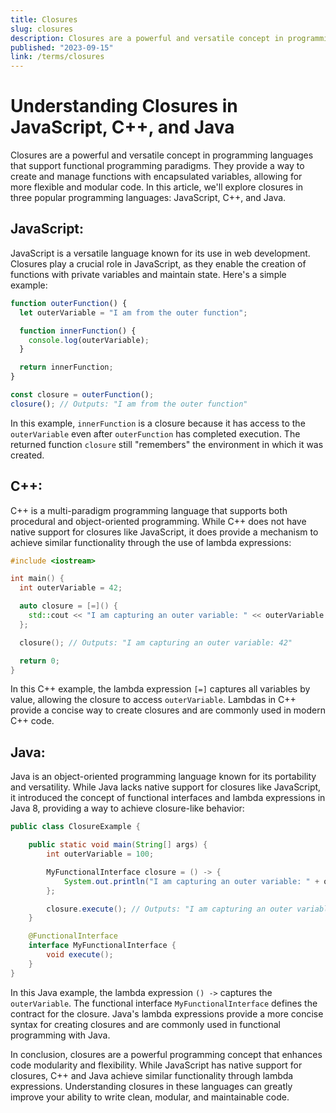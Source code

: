```yaml
---
title: Closures
slug: closures
description: Closures are a powerful and versatile concept in programming languages that support functional programming paradigms.
published: "2023-09-15"
link: /terms/closures
---
```


# Understanding Closures in JavaScript, C++, and Java

Closures are a powerful and versatile concept in programming languages that support functional programming paradigms. They provide a way to create and manage functions with encapsulated variables, allowing for more flexible and modular code. In this article, we'll explore closures in three popular programming languages: JavaScript, C++, and Java.

## JavaScript:

JavaScript is a versatile language known for its use in web development. Closures play a crucial role in JavaScript, as they enable the creation of functions with private variables and maintain state. Here's a simple example:

```javascript
function outerFunction() {
  let outerVariable = "I am from the outer function";

  function innerFunction() {
    console.log(outerVariable);
  }

  return innerFunction;
}

const closure = outerFunction();
closure(); // Outputs: "I am from the outer function"
```

In this example, `innerFunction` is a closure because it has access to the `outerVariable` even after `outerFunction` has completed execution. The returned function `closure` still "remembers" the environment in which it was created.

## C++:

C++ is a multi-paradigm programming language that supports both procedural and object-oriented programming. While C++ does not have native support for closures like JavaScript, it does provide a mechanism to achieve similar functionality through the use of lambda expressions:

```cpp
#include <iostream>

int main() {
  int outerVariable = 42;

  auto closure = [=]() {
    std::cout << "I am capturing an outer variable: " << outerVariable << std::endl;
  };

  closure(); // Outputs: "I am capturing an outer variable: 42"

  return 0;
}
```

In this C++ example, the lambda expression `[=]` captures all variables by value, allowing the closure to access `outerVariable`. Lambdas in C++ provide a concise way to create closures and are commonly used in modern C++ code.

## Java:

Java is an object-oriented programming language known for its portability and versatility. While Java lacks native support for closures like JavaScript, it introduced the concept of functional interfaces and lambda expressions in Java 8, providing a way to achieve closure-like behavior:

```java
public class ClosureExample {

    public static void main(String[] args) {
        int outerVariable = 100;

        MyFunctionalInterface closure = () -> {
            System.out.println("I am capturing an outer variable: " + outerVariable);
        };

        closure.execute(); // Outputs: "I am capturing an outer variable: 100"
    }

    @FunctionalInterface
    interface MyFunctionalInterface {
        void execute();
    }
}
```

In this Java example, the lambda expression `() ->` captures the `outerVariable`. The functional interface `MyFunctionalInterface` defines the contract for the closure. Java's lambda expressions provide a more concise syntax for creating closures and are commonly used in functional programming with Java.

In conclusion, closures are a powerful programming concept that enhances code modularity and flexibility. While JavaScript has native support for closures, C++ and Java achieve similar functionality through lambda expressions. Understanding closures in these languages can greatly improve your ability to write clean, modular, and maintainable code.
